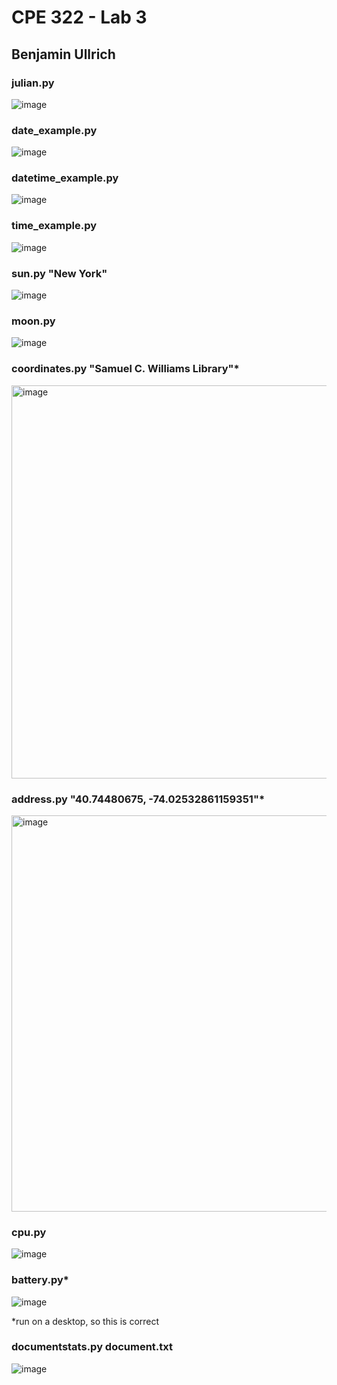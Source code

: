 # CPE 322 - Lab 3

## Benjamin Ullrich

### julian.py
![image](https://github.com/BenUllrich/CPE-322-Work/assets/108437018/cccacc8a-1509-4b5c-bde1-654448c8682f)

### date_example.py
![image](https://github.com/BenUllrich/CPE-322-Work/assets/108437018/a0c04a80-bed9-41b3-b5fa-2e08299f68df)

### datetime_example.py
![image](https://github.com/BenUllrich/CPE-322-Work/assets/108437018/debc4749-9ee4-470d-a576-522965e72c57)

### time_example.py
![image](https://github.com/BenUllrich/CPE-322-Work/assets/108437018/df1bfce5-67b4-4340-a1aa-dc3dca388e02)

### sun.py "New York"
![image](https://github.com/BenUllrich/CPE-322-Work/assets/108437018/b07bab86-683e-4ad2-a80b-f8fe179974e5)

### moon.py
![image](https://github.com/BenUllrich/CPE-322-Work/assets/108437018/e876b2cd-2a53-4499-8fdd-2363edfd178d)

### coordinates.py "Samuel C. Williams Library"*
<img width="629" alt="image" src="https://github.com/BenUllrich/CPE-322-Work/assets/108437018/b6bf0ab6-2a89-4c6e-8143-f10419087341">

### address.py "40.74480675, -74.02532861159351"*
<img width="634" alt="image" src="https://github.com/BenUllrich/CPE-322-Work/assets/108437018/95a19ca0-5568-4112-b19e-09c7b9396dd9">

### cpu.py
![image](https://github.com/BenUllrich/CPE-322-Work/assets/108437018/83eb5450-4e07-40e0-9784-f8f324ff7cb8)

### battery.py*
![image](https://github.com/BenUllrich/CPE-322-Work/assets/108437018/95e8a3fc-823a-42a2-83bb-e92bf49c2599)

*run on a desktop, so this is correct

### documentstats.py document.txt
![image](https://github.com/BenUllrich/CPE-322-Work/assets/108437018/ce486e1e-c9a2-4d87-9454-c70aa8204563)


